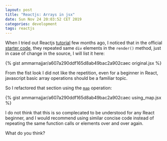 ```yaml
---
layout: post
title: "Reactjs: Arrays in jsx"
date: Sun Nov 24 20:03:52 CET 2019
categories: development
tags: reactjs
---
```


When I tried out Reactjs [tutorial](https://reactjs.org/tutorial/tutorial.html) few months ago, I noticed that in the official [starter code](https://codepen.io/gaearon/pen/oWWQNa?editors=0010), they repeated same `div` elements in the `render()` method, just in case of change in the source, I will list it here:

{% gist ammarnajjar/a607a290ddf165d8ab49bac2a902caec original.jsx %}

From the fist look I did not like the repetition, even for a beginner in React, javascript basic array operations should be a familiar topic.

So I refactored that section using the [`map`](https://developer.mozilla.org/en-US/docs/Web/JavaScript/Reference/Global_Objects/Array/map) operation:

{% gist ammarnajjar/a607a290ddf165d8ab49bac2a902caec using_map.jsx %}

I do not think that this is so complecated to be understood for any React beginner, and I would recommend using similar concise code instead of repeating the same function calls or elements over and over again.

What do you think?
